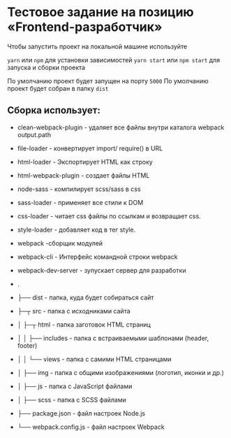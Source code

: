# Тестовое задание на позицию «Frontend-разработчик»

Чтобы запустить проект на локальной машине используйте

`yarn` или `npm` для установки зависимостей
`yarn start` или `npm start` для запуска и сборки проекта

По умолчанию проект будет запущен на порту `5000`
По умолчанию проект будет собран в папку `dist`

## Сборка использует:

- clean-webpack-plugin -  удаляет все файлы внутри каталога webpack output.path
- file-loader - конвертирует import/ require() в URL
- html-loader - Экспортирует HTML как строку
- html-webpack-plugin - создает файлы HTML
- node-sass - компилирует scss/sass в css
- sass-loader - применяет все стили к DOM
- css-loader - читает css файлы по ссылкам и возвращает css.
- style-loader - добавляет код в тег style.
- webpack -сборщик модулей
- webpack-cli - Интерфейс командной строки webpack
- webpack-dev-server - зупускает сервер для разработки

- .
- ├── dist                 - папка, куда будет собираться сайт
- ├─┬ src                  - папка с исходниками сайта
- │ ├─┬ html               - папка заготовок HTML страниц
- │ │ ├── includes         - папка с встраиваемыми шаблонами (header, footer)
- │ │ └── views            - папка с самими HTML страницами
- │ ├── img                - папка с общими изображениями (логотип, иконки и др.)
- │ ├── js                 - папка с JavaScript файлами
- │ ├── scss               - папка с SСSS файлами
- ├── package.json         - файл настроек Node.js
- └── webpack.config.js    - файл настроек Webpack